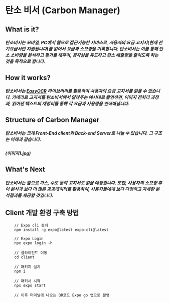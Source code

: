# 탄소 비서 (Carbon Manager)

## What is it?

##### 탄소비서는 모바일, PC에서 웹으로 접근가능한 서비스로, 사용자의 요금 고지서(현재 전기요금서만 지원됩니다)를 읽어서 요금과 소모량을 기록합니다. 탄소비서는 이를 통해 탄소 소비량을 분석하고 평가를 해주어, 경각심을 유도하고 탄소 배출량을 줄이도록 하는 것을 목적으로 합니다.

## How it works?

##### 탄소비서는 [EasyOCR](https://github.com/JaidedAI/EasyOCR, 'easyocr link') 라이브러리를 활용하여 사용자의 요금 고지서를 읽을 수 있습니다. 카메라로 고지서를 탄소비서에서 알려주는 예시대로 촬영하면, 이미지 전처리 과정과, 읽어낸 텍스트의 재정리를 통해 각 요금과 사용량을 인식해냅니다.

## Structure of Carbon Manager

##### 탄소비서는 크게 Front-End client와 Back-end Server로 나눌 수 있습니다. 그 구조는 아래과 같습니다.

##### (이미지1.jpg)

## What's Next

##### 탄소비서는 앞으로 가스, 수도 등의 고지서도 읽을 예정입니다. 또한, 사용자의 소모량 추이 분석과 보다 더 많은 공공데이터를 활용하여, 사용자들에게 보다 다양하고 자세한 분석결과를 제공할 것입니다.

## Client 개발 환경 구축 방법

```
    // Expo cli 설치
    npm install -g expo@latest expo-cli@latest

    // Expo Login
    npx expo login -h

    // 클라이언트 이동
    cd client

    // 패키지 설치
    npm i

    // 패키시 시작
    npx expo start

    // 이후 터미널에 나오는 QR코드 Expo go 앱으로 촬영
```
